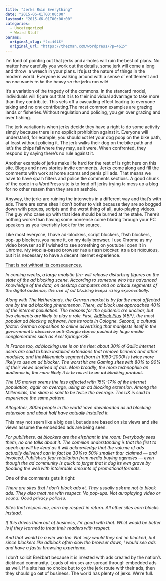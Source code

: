 ```yaml
---
title: "Jerks Ruin Everything"
date: "2015-06-01T00:00:00"
lastmod: "2015-06-01T00:00:00"
categories:
  - Uncategorized
  - Weird Stuff
params:
  original_slug: "?p=4615"
  original_url: "https://thezman.com/wordpress/?p=4615"
---
```


I’m fond of pointing out that jerks and a-holes will ruin the best of
plans. No matter how carefully you work out the details, some jerk will
come a long and throw  a wrench in your plans. It’s just the nature of
things in the modern world. Everyone is walking around with a sense of
entitlement and no one wants to be the heavy so the jerks run wild.

It’s a variation of the tragedy of the commons. In the standard model,
individuals will figure out that it is to their individual advantage to
take more than they contribute. This sets off a cascading effect leading
to everyone taking and no one contributing.The most common examples are
grazing lands or fisheries. Without regulation and policing, you get
over grazing and over fishing.

The jerk variation is when jerks decide they have a right to do some
activity simply because there is no explicit prohibition against it.
Everyone will understand, for example, you should not let your dog poop
on the bike path, at least without policing it. The jerk walks their dog
on the bike path and let’s the chips fall where they may, as it were.
When confronted, they respond by saying there’s no rule against it.

Another example of jerks make life hard for the rest of is right here on
this site. Blogs and news stories invite comments. Jerks come along and
fill the comments with work at home scams and penis pill ads. That means
we have to have spam filters and police the comments sections. A good
chunk of the code in a WordPress site is to fend off jerks trying to
mess up a blog for no other reason than they are an asshole.

Anyway, the jerks are ruining the interwebs in a different way and
that’s with ads. There are some sites I don’t bother to visit because
they are so bogged down with popups, scripts and the worst thing of all,
auto-playing videos. The guy who came up with that idea should be burned
at the stake. There’s nothing worse than having some nonsense come
blaring through your PC speakers as you feverishly look for the source.

Like most everyone, I have ad-blockers, script blockers, flash blockers,
pop-up blockers, you name it, on my daily browser. I use Chrome as my
video browser so if I wished to see something on youtube I open it in
Chrome. My Mozilla-based browser has a flash blocker. It’s a bit
ridiculous, but it is necessary to have a decent internet experience.

<a
href="http://www.mondaynote.com/2015/05/25/ad-blocks-doomsday-scenarios/"
rel="noopener" target="_blank">That is not without its consequences.</a>

*In coming weeks, a large analytic firm will release disturbing figures
on the state of the ad blocking scene. According to someone who has
advanced knowledge of the data, on desktop computers and on critical
segments of the digital audience, the use of ad blocking keeps rising
exponentially.*

*Along with The Netherlands, the German market is by far the most
affected one by the ad blocking phenomenon. There, ad block use
approaches 40% of the internet population. The reasons for the epidemic
are unclear, but two elements are likely to play a role. First, [AdBlock
Plus](https://adblockplus.org/) (ABP), the most popular ad blocking
software, has its roots in Cologne. Second, a cultural factor: German
opposition to online advertising that manifests itself in the
government’s obsessive anti-Google stance pushed by large media
conglomerates such as Axel Springer SE.*

*In France too, ad blocking use is on the rise: about 30% of Gallic
internet users are said to have installed extensions that remove banners
and other modules; and the Millennials segment (born in 1980-2000) is
twice more likely to use an ad blocker. The worst hit are Gaming sites
with 80% to 90% of their views deprived of ads. More broadly, the more
technophile an audience is, the more likely it is to resort to an ad
blocking product.*

*The US market seems the less affected with 15%-17% of the internet
population, again on average, using an ad blocking extension. Among the
Millennials, the share is said to be twice the average. The UK is said
to experience the same pattern.*

*Altogether, 300m people in the world have downloaded an ad blocking
extension and about half have actually installed it.*

This may not seem like a big deal, but ads are based on site views and
site views assume the embedded ads are being seen.

*For publishers, ad blockers are the elephant in the room: Everybody
sees them, no one talks about it. The common understanding is that the
first to speak up will be dead as it will acknowledge that the volume of
ads actually delivered can in fact be 30% to 50% smaller than claimed —
and invoiced. Publishers fear retaliation from media buying agencies —
even though the ad community is quick to forget that it dug its own
grave by flooding the web with intolerable amounts of promotional
formats.*

One of the comments gets it right:

*There are sites that I don’t block ads at. They usually ask me not to
block ads. They also treat me with respect. No pop-ups. Not autoplaying
video or sound. Good privacy policies.*

*Sites that respect me, earn my respect in return. All other sites earn
blocks instead.*

*If this drives them out of business, I’m good with that. What would be
better is if they learned to treat their readers with respect.*

*And that would be a win win too. Not only would they not be blocked,
but since blockers like adblock often slow the browser down, I would see
ads and have a faster browsing experience.*

I don’t solicit Breitbart because it is infested with ads created by the
nation’s dickhead community. Loads of viruses are spread through
embedded ads as well. If a site has no choice but to go the jerk route
with their ads, then they should go out of business. The world has
plenty of jerks. We’re full.
